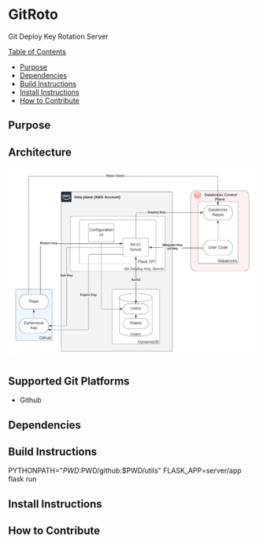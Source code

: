 # GitRoto
Git Deploy Key Rotation Server

[Table of Contents](#gitroto)
  - [Purpose](#purpose)
  - [Dependencies](#dependencies)
  - [Build Instructions](#build-instructions)
  - [Install Instructions](#install-instructions)
  - [How to Contribute](#how-to-contribute)

## Purpose

## Architecture
![Architecture](img/GitRoto%20-%20Deploy%20Key%20Integration%20Solution%20-%20Architecture.png)

## Supported Git Platforms
* Github

## Dependencies

## Build Instructions

PYTHONPATH="$PWD:$PWD/github:$PWD/utils" FLASK_APP=server/app flask run

## Install Instructions

## How to Contribute
